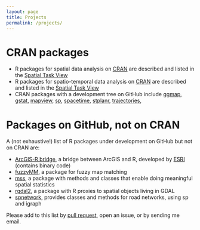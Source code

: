 ```yaml
---
layout: page
title: Projects
permalink: /projects/
---
```

 
# CRAN packages

* R packages for spatial data analysis on [CRAN](https://cran.r-project.org/) are described and listed in the [Spatial Task View](https://cran.r-project.org/web/views/Spatial.html)
* R packages for spatio-temporal data analysis on [CRAN](https://cran.r-project.org/) are described and listed in the [Spatial Task View](https://cran.r-project.org/web/views/SpatioTemporal.html)
* CRAN packages with a development tree on GitHub include
  [ggmap](https://github.com/dkahle/ggmap),
  [gstat](https://github.com/edzer/gstat),
  [mapview](https://github.com/environmentalinformatics-marburg/mapview),
  [sp](https://github.com/edzer/sp),
  [spacetime](https://github.com/edzer/spacetime),
  [stplanr](https://github.com/ropensci/stplanr),
  [trajectories](https://github.com/edzer/trajectories),

# Packages on GitHub, not on CRAN

A (not exhaustive!) list of R packages under development on GitHub but not on CRAN are:

* [ArcGIS-R bridge](https://github.com/R-ArcGIS/r-bridge), a bridge between ArcGIS and R, developed by [ESRI](http://www.esri.com/) (contains binary code)
* [fuzzyMM](https://github.com/ngort01/fuzzyMM), a package for fuzzy map matching
* [mss](https://github.com/edzer/mss), a package with methods and classes that enable doing meaningful spatial statistics
* [rgdal2](https://github.com/thk686/rgdal2), a package with R proxies to spatial objects living in GDAL
* [spnetwork](https://github.com/edzer/spnetwork), provides classes and methods for road networks, using sp and igraph

Please add to this list by [pull
request](https://github.com/edzer/r-spatial/blob/gh-pages/projects.md),
open an issue, or by sending me email.
